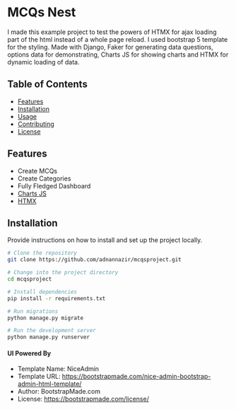 # MCQs Nest
I made this example project to test the powers of HTMX for ajax loading part of the html instead of a whole page reload. I used bootstrap 5 template for the styling.
Made with Django, Faker for generating data questions, options data for demonstrating, Charts JS for showing charts and HTMX for dynamic loading of data.

## Table of Contents

- [Features](#features)
- [Installation](#installation)
- [Usage](#usage)
- [Contributing](#contributing)
- [License](#license)

## Features

- Create MCQs
- Create Categories
- Fully Fledged Dashboard
- [Charts JS](https://www.chartjs.org/)
- [HTMX](https://htmx.org/)

## Installation

Provide instructions on how to install and set up the project locally.

```bash
# Clone the repository
git clone https://github.com/adnannazir/mcqsproject.git

# Change into the project directory
cd mcqsproject

# Install dependencies
pip install -r requirements.txt

# Run migrations
python manage.py migrate

# Run the development server
python manage.py runserver
```







#### UI Powered By

- Template Name: NiceAdmin
- Template URL: https://bootstrapmade.com/nice-admin-bootstrap-admin-html-template/
- Author: BootstrapMade.com
- License: https://bootstrapmade.com/license/
